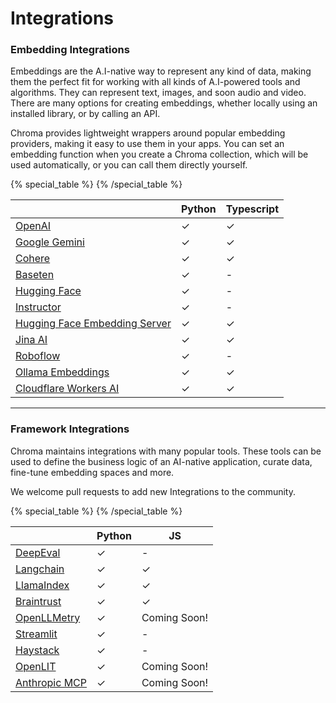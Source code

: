 # Integrations

### Embedding Integrations

Embeddings are the A.I-native way to represent any kind of data, making them the perfect fit for working with all kinds of A.I-powered tools and algorithms. They can represent text, images, and soon audio and video. There are many options for creating embeddings, whether locally using an installed library, or by calling an API.

Chroma provides lightweight wrappers around popular embedding providers, making it easy to use them in your apps. You can set an embedding function when you create a Chroma collection, which will be used automatically, or you can call them directly yourself.

{% special_table %}
{% /special_table %}

|                                                                         | Python | Typescript |
| ----------------------------------------------------------------------- | ------ | ---------- |
| [OpenAI](./embedding-models/openai)                                     | ✓      | ✓          |
| [Google Gemini](./embedding-models/google-gemini)                       | ✓      | ✓          |
| [Cohere](./embedding-models/cohere)                                     | ✓      | ✓          |
| [Baseten](./embedding-models/baseten)                                   | ✓      | -          |
| [Hugging Face](./embedding-models/hugging-face)                         | ✓      | -          |
| [Instructor](./embedding-models/instructor)                             | ✓      | -          |
| [Hugging Face Embedding Server](./embedding-models/hugging-face-server) | ✓      | ✓          |
| [Jina AI](./embedding-models/jina-ai)                                   | ✓      | ✓          |
| [Roboflow](./embedding-models/roboflow)                                 | ✓      | -          |
| [Ollama Embeddings](./embedding-models/ollama)                          | ✓      | ✓          |
| [Cloudflare Workers AI](./embedding-models/cloudflare-workers-ai.md)    | ✓      | ✓          |

---

### Framework Integrations

Chroma maintains integrations with many popular tools. These tools can be used to define the business logic of an AI-native application, curate data, fine-tune embedding spaces and more.

We welcome pull requests to add new Integrations to the community.

{% special_table %}
{% /special_table %}

|                                         | Python | JS           |
| --------------------------------------- | ------ | ------------ |
| [DeepEval](./frameworks/deepeval)       | ✓      | -            |
| [Langchain](./frameworks/langchain)     | ✓      | ✓            |
| [LlamaIndex](./frameworks/llamaindex)   | ✓      | ✓            |
| [Braintrust](./frameworks/braintrust)   | ✓      | ✓            |
| [OpenLLMetry](./frameworks/openllmetry) | ✓      | Coming Soon! |
| [Streamlit](./frameworks/streamlit)     | ✓      | -            |
| [Haystack](./frameworks/haystack)       | ✓      | -            |
| [OpenLIT](./frameworks/openlit)         | ✓      | Coming Soon! |
| [Anthropic MCP](./frameworks/anthropic-mcp) | ✓ | Coming Soon! |

